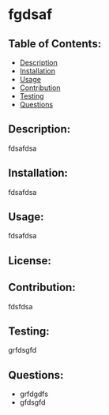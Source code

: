 # fgdsaf

## Table of Contents:

- [Description](#description)
- [Installation](#installation)
- [Usage](#usage)
- [Contribution](#contribution)
- [Testing](#testing)
- [Questions](#questions)

## Description:

fdsafdsa

## Installation:

fdsafdsa

## Usage:

fdsafdsa

## License:

## Contribution:

fdsfdsa

## Testing:

grfdsgfd

## Questions:

- grfdgdfs
- gfdsgfd
